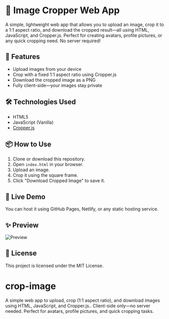 # 📸 Image Cropper Web App

A simple, lightweight web app that allows you to upload an image, crop it to a 1:1 aspect ratio, and download the cropped result—all using HTML, JavaScript, and Cropper.js. Perfect for creating avatars, profile pictures, or any quick cropping need. No server required!

## 🚀 Features
- Upload images from your device
- Crop with a fixed 1:1 aspect ratio using Cropper.js
- Download the cropped image as a PNG
- Fully client-side—your images stay private

## 🛠️ Technologies Used
- HTML5
- JavaScript (Vanilla)
- [Cropper.js](https://github.com/fengyuanchen/cropperjs)

## 📦 How to Use
1. Clone or download this repository.
2. Open `index.html` in your browser.
3. Upload an image.
4. Crop it using the square frame.
5. Click "Download Cropped Image" to save it.

## 📁 Live Demo
You can host it using GitHub Pages, Netlify, or any static hosting service.

## ✨ Preview
![Preview](screenshot.png)

## 📄 License
This project is licensed under the MIT License.


# crop-image
A simple web app to upload, crop (1:1 aspect ratio), and download images using HTML, JavaScript, and Cropper.js.. Client-side only—no server needed. Perfect for avatars, profile pictures, and quick cropping tasks.
